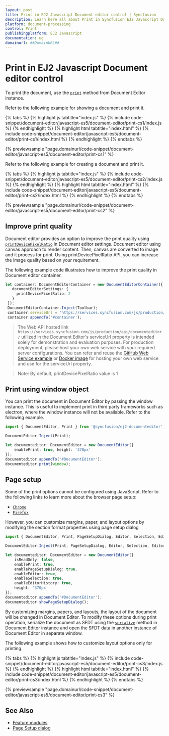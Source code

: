 ```yaml
---
layout: post
title: Print in EJ2 Javascript Document editor control | Syncfusion
description: Learn here all about Print in Syncfusion EJ2 Javascript Document editor control of Syncfusion Essential JS 2 and more.
platform: document-processing
control: Print 
publishingplatform: EJ2 Javascript
documentation: ug
domainurl: ##DomainURL##
---
```


# Print in EJ2 Javascript Document editor control

To print the document, use the [`print`](https://ej2.syncfusion.com/javascript/documentation/api/document-editor#print) method from Document Editor instance.

Refer to the following example for showing a document and print it.

{% tabs %}
{% highlight js tabtitle="index.js" %}
{% include code-snippet/document-editor/javascript-es5/document-editor/print-cs1/index.js %}
{% endhighlight %}
{% highlight html tabtitle="index.html" %}
{% include code-snippet/document-editor/javascript-es5/document-editor/print-cs1/index.html %}
{% endhighlight %}
{% endtabs %}

{% previewsample "page.domainurl/code-snippet/document-editor/javascript-es5/document-editor/print-cs1" %}

Refer to the following example for creating a document and print it.

{% tabs %}
{% highlight js tabtitle="index.js" %}
{% include code-snippet/document-editor/javascript-es5/document-editor/print-cs2/index.js %}
{% endhighlight %}
{% highlight html tabtitle="index.html" %}
{% include code-snippet/document-editor/javascript-es5/document-editor/print-cs2/index.html %}
{% endhighlight %}
{% endtabs %}

{% previewsample "page.domainurl/code-snippet/document-editor/javascript-es5/document-editor/print-cs2" %}

## Improve print quality

Document editor provides an option to improve the print quality using [`printDevicePixelRatio`](https://ej2.syncfusion.com/documentation/api/document-editor/documentEditorSettingsModel/#printdevicepixelratio) in Document editor settings. Document editor using canvas approach to render content. Then, canvas are converted to image and it process for print. Using printDevicePixelRatio API, you can increase the image quality based on your requirement.

The following example code illustrates how to improve the print quality in Document editor container.

```ts
let container: DocumentEditorContainer = new DocumentEditorContainer({ enableToolbar: true, height: '590px',
   documentEditorSettings: {
     printDevicePixelRatio: 2
   }
 });
 DocumentEditorContainer.Inject(Toolbar);
 container.serviceUrl = 'https://services.syncfusion.com/js/production/api/documenteditor/';
 container.appendTo('#container');
```
> The Web API hosted link `https://services.syncfusion.com/js/production/api/documenteditor/` utilized in the Document Editor's serviceUrl property is intended solely for demonstration and evaluation purposes. For production deployment, please host your own web service with your required server configurations. You can refer and reuse the [GitHub Web Service example](https://github.com/SyncfusionExamples/EJ2-DocumentEditor-WebServices) or [Docker image](https://hub.docker.com/r/syncfusion/word-processor-server) for hosting your own web service and use for the serviceUrl property.

>Note: By default, printDevicePixelRatio value is 1

## Print using window object

You can print the document in Document Editor by passing the window instance. This is useful to implement print in third party frameworks such as electron, where the window instance will not be available. Refer to the following example.

```ts
import { DocumentEditor, Print } from '@syncfusion/ej2-documenteditor';

DocumentEditor.Inject(Print);

let documenteditor: DocumentEditor = new DocumentEditor({
    enablePrint: true, height: '370px'
});
documenteditor.appendTo('#DocumentEditor');
documenteditor.print(window);
```

## Page setup

Some of the print options cannot be configured using JavaScript. Refer to the following links to learn more about the browser page setup:

* [`Chrome`](https://support.google.com/chrome/answer/1069693?hl=en&visit_id=1-636335333734668335-3165046395&rd=1/)
* [`Firefox`](https://support.mozilla.org/en-US/kb/how-print-web-pages-firefox/)

However, you can customize margins, paper, and layout options by modifying the section format properties using page setup dialog

```ts
import { DocumentEditor, Print, PageSetupDialog, Editor, Selection, EditorHistory } from '@syncfusion/ej2-documenteditor';

DocumentEditor.Inject(Print, PageSetupDialog, Editor, Selection, EditorHistory);

let documenteditor: DocumentEditor = new DocumentEditor({
    isReadOnly: false,
    enablePrint: true,
    enablePageSetupDialog: true,
    enableEditor: true,
    enableSelection: true,
    enableEditorHistory: true,
    height: '370px'
});
documenteditor.appendTo('#DocumentEditor');
documenteditor.showPageSetupDialog();
```

By customizing margins, papers, and layouts, the layout of the document will be changed in Document Editor. To modify these options during print operation, serialize the document as SFDT using the [`serialize`](https://ej2.syncfusion.com/javascript/documentation/api/document-editor#serialize) method in Document Editor instance and open the SFDT data in another instance of Document Editor in separate window.

The following example shows how to customize layout options only for printing.

{% tabs %}
{% highlight js tabtitle="index.js" %}
{% include code-snippet/document-editor/javascript-es5/document-editor/print-cs3/index.js %}
{% endhighlight %}
{% highlight html tabtitle="index.html" %}
{% include code-snippet/document-editor/javascript-es5/document-editor/print-cs3/index.html %}
{% endhighlight %}
{% endtabs %}

{% previewsample "page.domainurl/code-snippet/document-editor/javascript-es5/document-editor/print-cs3" %}

## See Also

* [Feature modules](./feature-module)
* [Page Setup dialog](./dialog#page-setup-dialog)
